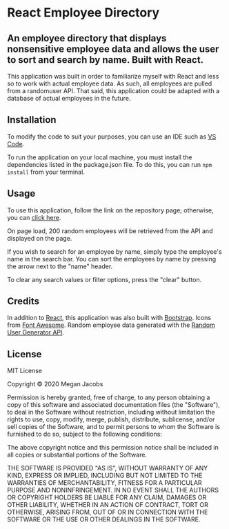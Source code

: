 # React Employee Directory

## An employee directory that displays nonsensitive employee data and allows the user to sort and search by name. Built with React. 

This application was built in order to familiarize myself with React and less so to work with actual employee data. As such, all employees are pulled from a randomuser API. That said, this application could be adapted with a database of actual employees in the future. 

## Installation 

To modify the code to suit your purposes, you can use an IDE such as [VS Code](https://code.visualstudio.com/).

To run the application on your local machine, you must install the dependencies listed in the package.json file. To do this, you can run `npm install` from your terminal. 

## Usage 

To use this application, follow the link on the repository page; otherwise, you can [click here](https://reactappemployeedirectory.herokuapp.com/).

On page load, 200 random employees will be retrieved from the API and displayed on the page. 

If you wish to search for an employee by name, simply type the employee's name in the search bar. You can sort the employees by name by pressing the arrow next to the "name" header. 

To clear any search values or filter options, press the "clear" button. 

## Credits 

In addition to [React](https://reactjs.org/), this application was also built with [Bootstrap](https://getbootstrap.com/). Icons from [Font Awesome](https://fontawesome.com/). Random employee data generated with the [Random User Generator API](https://randomuser.me/). 

## License 

MIT License

Copyright © 2020 Megan Jacobs

Permission is hereby granted, free of charge, to any person obtaining a copy of this software and associated documentation files (the "Software"), to deal in the Software without restriction, including without limitation the rights to use, copy, modify, merge, publish, distribute, sublicense, and/or sell copies of the Software, and to permit persons to whom the Software is furnished to do so, subject to the following conditions:

The above copyright notice and this permission notice shall be included in all copies or substantial portions of the Software.

THE SOFTWARE IS PROVIDED "AS IS", WITHOUT WARRANTY OF ANY KIND, EXPRESS OR IMPLIED, INCLUDING BUT NOT LIMITED TO THE WARRANTIES OF MERCHANTABILITY, FITNESS FOR A PARTICULAR PURPOSE AND NONINFRINGEMENT. IN NO EVENT SHALL THE AUTHORS OR COPYRIGHT HOLDERS BE LIABLE FOR ANY CLAIM, DAMAGES OR OTHER LIABILITY, WHETHER IN AN ACTION OF CONTRACT, TORT OR OTHERWISE, ARISING FROM, OUT OF OR IN CONNECTION WITH THE SOFTWARE OR THE USE OR OTHER DEALINGS IN THE SOFTWARE.


